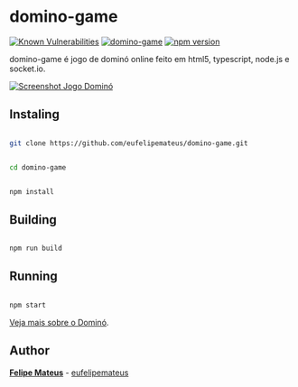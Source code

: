 # domino-game

[![Known Vulnerabilities](https://snyk.io/test/npm/domino-game/badge.svg)](https://snyk.io/test/npm/domino-game)
 [![domino-game](https://snyk.io/advisor/npm-package/domino-game/badge.svg)](https://snyk.io/advisor/npm-package/domino-game)  [![npm version](https://badge.fury.io/js/domino-game.svg)](https://badge.fury.io/js/domino-game)

domino-game é jogo de dominó online feito em html5, typescript, node.js e socket.io.

  
  

[![Screenshot Jogo Dominó](https://felipemateus.com/wp-content/uploads/2020/12/domino_2020-1.png "Screenshot Jogo Dominó")](https://eufelipemateus.com/blog/2017/06/domino  "Screenshot Jogo Dominó")

  
  

## Instaling

  
  

```bash

git clone https://github.com/eufelipemateus/domino-game.git

```

  

```bash

cd domino-game

```

  

```bash

npm install

```

## Building

  

```bash

npm run build

```

  

## Running

  

```bash

npm start

```



[Veja mais sobre o Dominó](https://eufelipemateus.com/blog/2017/06/domino).

  

## Author

  

**[Felipe Mateus](https://eufelipemateus.com)** - [eufelipemateus](https://github.com/eufelipemateus)
